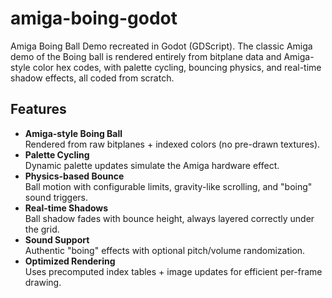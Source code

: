 # amiga-boing-godot
Amiga Boing Ball Demo recreated in Godot (GDScript). The classic Amiga demo of the Boing ball is rendered entirely from bitplane data and Amiga-style color hex codes, with palette cycling, bouncing physics, and real-time shadow effects, all coded from scratch.

## Features
- **Amiga-style Boing Ball**  
  Rendered from raw bitplanes + indexed colors (no pre-drawn textures).
- **Palette Cycling**  
  Dynamic palette updates simulate the Amiga hardware effect.
- **Physics-based Bounce**  
  Ball motion with configurable limits, gravity-like scrolling, and "boing" sound triggers.
- **Real-time Shadows**  
  Ball shadow fades with bounce height, always layered correctly under the grid.
- **Sound Support**  
  Authentic "boing" effects with optional pitch/volume randomization.
- **Optimized Rendering**  
  Uses precomputed index tables + image updates for efficient per-frame drawing.

